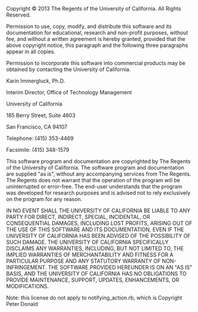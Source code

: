 Copyright © 2013 The Regents of the University of California. 
All Rights Reserved.

Permission to use, copy, modify, and distribute this software and its documentation for educational, research and non-profit purposes, without fee, and without a written agreement is hereby granted, provided that the above copyright notice, this paragraph and the following three paragraphs appear in all copies.

Permission to incorporate this software into commercial products may be obtained by contacting the University of California.

Karin Immergluck, Ph.D.

Interim Director, Office of Technology Management

University of California

185 Berry Street, Suite 4603

San Francisco, CA 94107

Telephone: (415) 353-4469

Facsimile: (415) 348-1579

This software program and documentation are copyrighted by The Regents of the University of California. The software program and documentation are supplied "as is", without any accompanying services from The Regents. The Regents does not warrant that the operation of the program will be uninterrupted or error-free. The end-user understands that the program was developed for research purposes and is advised not to rely exclusively on the program for any reason.

IN NO EVENT SHALL THE UNIVERSITY OF CALIFORNIA BE LIABLE TO ANY PARTY FOR DIRECT, INDIRECT, SPECIAL, INCIDENTAL, OR CONSEQUENTIAL DAMAGES, INCLUDING LOST PROFITS, ARISING OUT OF THE USE OF THIS SOFTWARE AND ITS DOCUMENTATION, EVEN IF THE UNIVERSITY OF CALIFORNIA HAS BEEN ADVISED OF THE POSSIBILITY OF SUCH DAMAGE. THE UNIVERSITY OF CALIFORNIA SPECIFICALLY DISCLAIMS ANY WARRANTIES, INCLUDING, BUT NOT LIMITED TO, THE IMPLIED WARRANTIES OF MERCHANTABILITY AND FITNESS FOR A PARTICULAR PURPOSE AND ANY STATUTORY WARRANTY OF NON-INFRINGEMENT. THE SOFTWARE PROVIDED HEREUNDER IS ON AN "AS IS" BASIS, AND THE UNIVERSITY OF CALIFORNIA HAS NO OBLIGATIONS TO PROVIDE MAINTENANCE, SUPPORT, UPDATES, ENHANCEMENTS, OR MODIFICATIONS.

Note: this license do not apply to notifying_action.rb, which is Copyright Peter Donald
